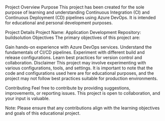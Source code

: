 Project Overview
Purpose
This project has been created for the sole purpose of learning and understanding Continuous Integration (CI) and Continuous Deployment (CD) pipelines using Azure DevOps. It is intended for educational and personal development purposes.

Project Details
Project Name: Application Development
Repository: buildsolution
Objectives
The primary objectives of this project are:

Gain hands-on experience with Azure DevOps services.
Understand the fundamentals of CI/CD pipelines.
Experiment with different build and release configurations.
Learn best practices for version control and collaboration.
Disclaimer
This project may involve experimenting with various configurations, tools, and settings. It is important to note that the code and configurations used here are for educational purposes, and the project may not follow best practices suitable for production environments.

Contributing
Feel free to contribute by providing suggestions, improvements, or reporting issues. This project is open to collaboration, and your input is valuable.

Note: Please ensure that any contributions align with the learning objectives and goals of this educational project.
